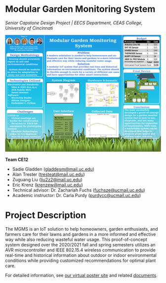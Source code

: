 # Modular Garden Monitoring System
*Senior Capstone Design Project | EECS Department, CEAS College, University of Cincinnati*

![](docs/poster-trifold.jpg)

**Team CE12**
- Sadie Gladden (gladdesm@mail.uc.edu)
- Alan Trester (tresteat@mail.uc.edu)
- Zuguang Liu (liu2z2@mail.uc.edu)
- Eric Krenz (krenzew@mail.uc.edu)
- Technical advisor: Dr. Zachariah Fuchs (fuchsze@ucmail.uc.edu)
- Academic instructor: Dr. Carla Purdy (purdycc@ucmail.uc.edu)

# Project Description
The MGMS is an IoT solution to help homeowners, garden enthusiasts, and farmers care for their lawns and gardens in a more informed and effective way while also reducing wasteful water usage.
This proof-of-concept system designed over the 2020/2021 fall and spring semesters utilizes an AVR microcontroller and IEEE 802.15.4 wireless communication to provide real-time and historical information about outdoor or indoor environmental conditions while providing customized recommendations for optimal plant care.

For detailed information, see [our virtual poster site](https://mgmsteam12.weebly.com/) and related [documents](docs).

